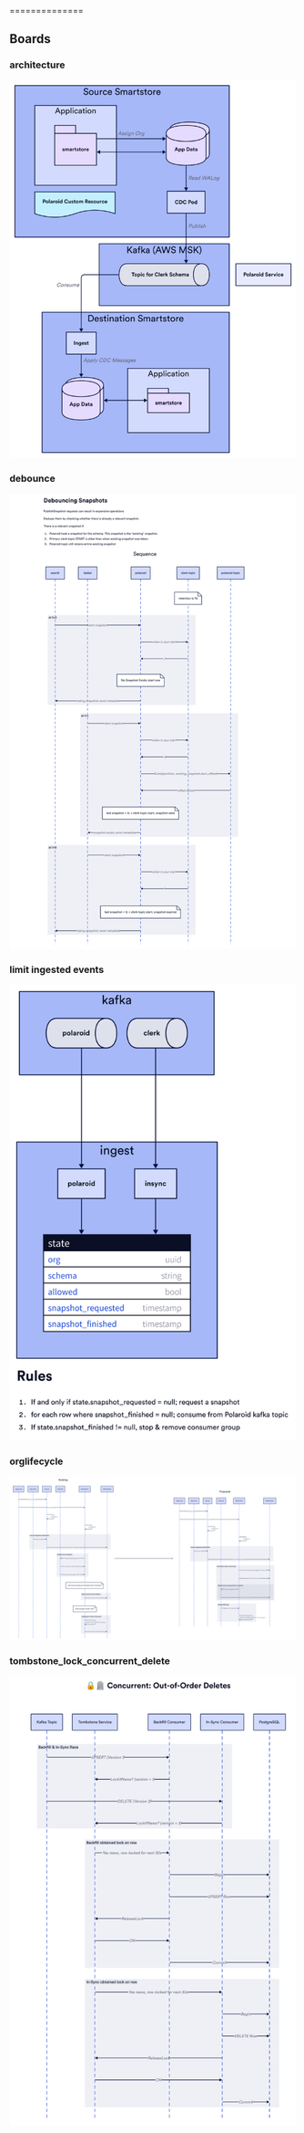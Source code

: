 
==============

Boards
--------------

### architecture
<img src="./architecture/architecture.png" />

### debounce
<img src="./debounce.png" />

### limit ingested events
<img src="./limit ingested events.png" />

### orglifecycle
<img src="./orglifecycle.png" />

### tombstone_lock_concurrent_delete
<img src="./tombstone_lock_concurrent_delete.png" />

